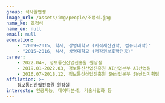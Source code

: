 ```yaml
---
group: 석사졸업생
image_url: /assets/img/people/조정석.jpg
name_ko: 조정석
name_en: null
email: null
education:
    - "2009~2015, 학사, 상명대학교 (지적재산권학, 컴퓨터과학)"
    - "2015~2016, 석사, 상명대학교 (저작권보호학전공)"
career:
    - 2022.04~, 정보통신산업진흥원 원장실
    - 2019.01~2022.03, 정보통신산업진흥원 AI산업본부 AI산업팀
    - 2016.07~2018.12, 정보통신산업진흥원 SW산업본부 SW산업기획팀
affilation: >-
    정보통신산업진흥원 원장실
interests: 인공지능, 데이터분석, 기술사업화 등
---
```

